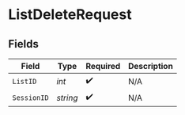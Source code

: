 # ListDeleteRequest


## Fields

| Field              | Type               | Required           | Description        |
| ------------------ | ------------------ | ------------------ | ------------------ |
| `ListID`           | *int*              | :heavy_check_mark: | N/A                |
| `SessionID`        | *string*           | :heavy_check_mark: | N/A                |